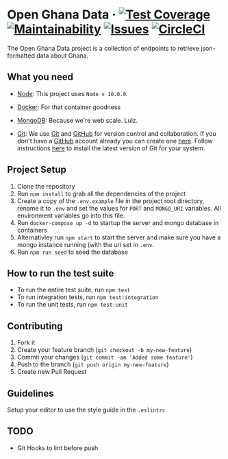 # Open Ghana Data &middot; [![Test Coverage](https://api.codeclimate.com/v1/badges/cf4ae28d305976e5704b/test_coverage)](https://codeclimate.com/github/oddoye-david/open-gh-data/test_coverage) [![Maintainability](https://api.codeclimate.com/v1/badges/cf4ae28d305976e5704b/maintainability)](https://codeclimate.com/github/oddoye-david/open-gh-data/maintainability) [![Issues](https://codeclimate.com/github/oddoye-david/open-gh-data/badges/issue_count.svg)](https://codeclimate.com/github/oddoye-david/open-gh-data) [![CircleCI](https://circleci.com/gh/oddoye-david/open-gh-data/tree/master.svg?style=svg)](https://circleci.com/gh/oddoye-david/open-gh-data/tree/master)

The Open Ghana Data project is a collection of endpoints to retrieve json-formatted data about Ghana.

## What you need

- [Node](https://nodejs.org/): This project uses `Node v 10.0.0`.
- [Docker](https://docker.com): For that container goodness

- [MongoDB](https://mongodb.com): Because we're web scale. Lulz.

- [Git](https://git-scm.com): We use [Git](https://git-scm.com) and [GitHub](https://github.com) for version control and collaboration.
  If you don't have a [GitHub](https://github.com) account already you can create one [here](https://github.com/join).
  Follow instructions [here](https://git-scm.com/downloads) to install the latest version of Git for your system.

## Project Setup

1.  Clone the repository
2.  Run `npm install` to grab all the dependencies of the project
3.  Create a copy of the `.env.example` file in the project root directory, rename it to `.env` and set the values for `PORT` and `MONGO_URI` variables. All environment variables go into this file.
4.  Run `docker-compose up -d` to startup the server and mongo database in containers
5.  Alternativley run `npm start` to start the server and make sure you have a mongo instance running (with the uri set in `.env`.
6.  Run `npm run seed` to seed the database

## How to run the test suite

- To run the entire test suite, run `npm test`
- To run integration tests, run `npm test:integration`
- To run the unit tests, run `npm test:unit`

## Contributing

1.  Fork it
2.  Create your feature branch (`git checkout -b my-new-feature`)
3.  Commit your changes (`git commit -am 'Added some feature'`)
4.  Push to the branch (`git push origin my-new-feature`)
5.  Create new Pull Request

## Guidelines

Setup your editor to use the style guide in the `.eslintrc`

## TODO

- Git Hooks to lint before push

